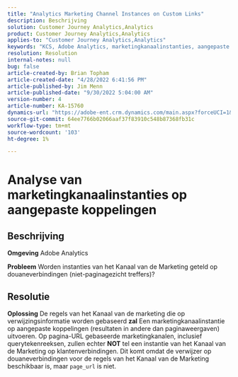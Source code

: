 ```yaml
---
title: "Analytics Marketing Channel Instances on Custom Links"
description: Beschrijving
solution: Customer Journey Analytics,Analytics
product: Customer Journey Analytics,Analytics
applies-to: "Customer Journey Analytics,Analytics"
keywords: "KCS, Adobe Analytics, marketingkanaalinstanties, aangepaste koppelingen, veelgestelde vragen"
resolution: Resolution
internal-notes: null
bug: false
article-created-by: Brian Topham
article-created-date: "4/28/2022 6:41:56 PM"
article-published-by: Jim Menn
article-published-date: "9/30/2022 5:04:00 AM"
version-number: 4
article-number: KA-15760
dynamics-url: "https://adobe-ent.crm.dynamics.com/main.aspx?forceUCI=1&pagetype=entityrecord&etn=knowledgearticle&id=f30e69e0-22c7-ec11-a7b6-0022480a1b03"
source-git-commit: 64ee7766b02066aaf37f83910c548b87368fb31c
workflow-type: tm+mt
source-wordcount: '103'
ht-degree: 1%

---
```


# Analyse van marketingkanaalinstanties op aangepaste koppelingen

## Beschrijving


<b>Omgeving</b>
Adobe Analytics

<b>Probleem</b>
Worden instanties van het Kanaal van de Marketing geteld op douaneverbindingen (niet-paginagezicht treffers)?


## Resolutie


<b>Oplossing</b>
De regels van het Kanaal van de marketing die op verwijzingsinformatie worden gebaseerd <b>zal</b> Een marketingkanaalinstantie op aangepaste koppelingen (resultaten in andere dan paginaweergaven) uitvoeren.
Op pagina-URL gebaseerde marketingkanalen, inclusief querytekenreeksen, zullen echter <b>NOT</b> tel een instantie van het Kanaal van de Marketing op klantenverbindingen.
Dit komt omdat de verwijzer op douaneverbindingen voor de regels van het Kanaal van de Marketing beschikbaar is, maar `page_url` is niet.
